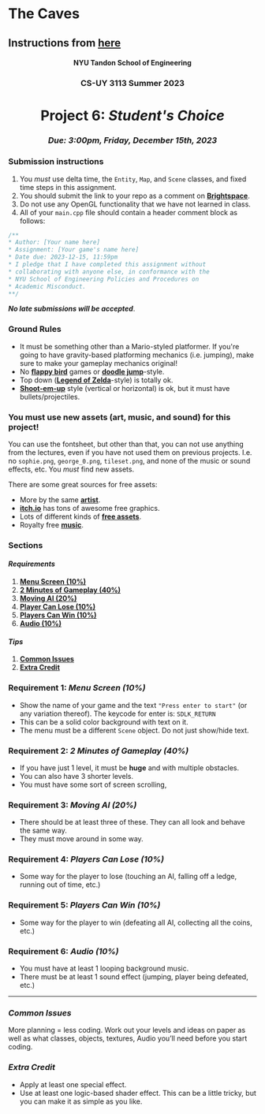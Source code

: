 # The Caves

## Instructions from [here](https://github.com/sebastianromerocruz/CS3113-material/blob/main/assignments/project_6.md)
<h4 align=center>NYU Tandon School of Engineering<h4>
<h3 align=center>CS-UY 3113 Summer 2023</h3>
<h1 align=center>Project 6: <em>Student's Choice</em></h1>
<h3 align=center><em>Due: 3:00pm, Friday, December 15th, 2023</em></h3>
 
### Submission instructions
1. You _must_ use delta time, the `Entity`, `Map`, and `Scene` classes, and fixed time steps in this assignment.
2. You should submit the link to your repo as a comment on [**Brightspace**](https://brightspace.nyu.edu/d2l/lms/dropbox/admin/folders_manage.d2l?ou=311022&dst=1).
4. Do not use any OpenGL functionality that we have not learned in class.
5. All of your `main.cpp` file should contain a header comment block as follows:

```c++
/**
* Author: [Your name here]
* Assignment: [Your game's name here]
* Date due: 2023-12-15, 11:59pm
* I pledge that I have completed this assignment without
* collaborating with anyone else, in conformance with the
* NYU School of Engineering Policies and Procedures on
* Academic Misconduct.
**/
```

***No late submissions will be accepted***.

### Ground Rules

- It must be something other than a Mario-styled platformer. If you're going to have gravity-based platforming mechanics (i.e. jumping), make sure to make your gameplay mechanics original!
- No [**flappy bird**](https://youtu.be/fQoJZuBwrkU) games or [**doodle jump**](https://youtu.be/wjofzwaC_Oo)-style.
- Top down ([**Legend of Zelda**](https://youtu.be/UQlP9sHf5Ho?t=1473)-style) is totally ok.
- [**Shoot-em-up**](https://en.wikipedia.org/wiki/Shoot_'em_up) style (vertical or horizontal) is ok, but it must have bullets/projectiles.

### You must use new assets (art, music, and sound) for this project!

You can use the fontsheet, but other than that, you can not use anything from the lectures, even if you have not used them on previous projects. I.e. no `sophie.png`, `george_0.png`, `tileset.png`, and none of the music or sound effects, etc. You _must_ find new assets.

There are some great sources for free assets:
- More by the same [**artist**](https://kenney.nl/assets).
- [**itch.io**](https://itch.io/game-assets/free) has tons of awesome free graphics.
- Lots of different kinds of [**free assets**](https://opengameart.org/).
- Royalty free [**music**](https://incompetech.com/music/royalty-free/music.html).

### Sections

#### _Requirements_

1. [**Menu Screen (10%)**](#requirement-1-menu-screen-10)
2. [**2 Minutes of Gameplay (40%)**](#requirement-2-2-minutes-of-gameplay-40)
3. [**Moving AI (20%)**](#requirement-3-moving-ai-20)
4. [**Player Can Lose (10%)**](#requirement-4-ai-20)
5. [**Players Can Win (10%)**](#requirement-5-players-can-win-10)
6. [**Audio (10%)**](#requirement-6-audio-10)

#### _Tips_

1. [**Common Issues**](#common-issues)
2. [**Extra Credit**](#extra-credit)

### Requirement 1: _Menu Screen (10%)_

- Show the name of your game and the text `"Press enter to start"` (or any variation thereof). The keycode for enter is: `SDLK_RETURN`
- This can be a solid color background with text on it.
- The menu must be a different `Scene` object. Do not just show/hide text.

### Requirement 2: _2 Minutes of Gameplay (40%)_

- If you have just 1 level, it must be **huge** and with multiple obstacles.
- You can also have 3 shorter levels.
- You must have some sort of screen scrolling,

### Requirement 3: _Moving AI (20%)_

- There should be at least three of these. They can all look and behave the same way.
- They must move around in some way.

### Requirement 4: _Players Can Lose (10%)_

- Some way for the player to lose (touching an AI, falling off a ledge, running out of time, etc.)


### Requirement 5: _Players Can Win (10%)_

- Some way for the player to win (defeating all AI, collecting all the coins, etc.)

### Requirement 6: _Audio (10%)_

- You must have at least 1 looping background music.
- There must be at least 1 sound effect (jumping, player being defeated, etc.)

---

### _Common Issues_

More planning = less coding. Work out your levels and ideas on paper as well as what classes, objects, textures, Audio you’ll need before you start coding.

### _Extra Credit_

- Apply at least one special effect.
- Use at least one logic-based shader effect. This can be a little tricky, but you can make it as simple as you like.
